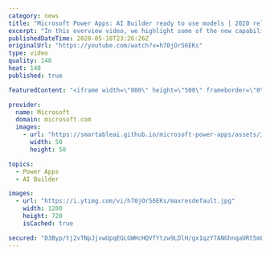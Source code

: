 ```yaml
---
category: news
title: "Microsoft Power Apps: AI Builder ready to use models | 2020 release wave 1 overview"
excerpt: "In this overview video, we highlight some of the new capabilities included in the latest update to Microsoft Power Apps, AI Builder ready to use models.     Here are the capabilities covered:   • Entity extraction helps you by identifying and extracting people, dates, places, locations, etc. from text"
publishedDateTime: 2020-05-18T23:26:26Z
originalUrl: "https://youtube.com/watch?v=h70jOr56EKs"
type: video
quality: 148
heat: 148
published: true

featuredContent: "<iframe width=\"800\" height=\"500\" frameborder=\"0\" src=\"https://www.youtube.com/embed/h70jOr56EKs\" allow=\"accelerometer; autoplay; encrypted-media; gyroscope; picture-in-picture\" allowfullscreen></iframe>"

provider:
  name: Microsoft
  domain: microsoft.com
  images:
    - url: "https://smartableai.github.io/microsoft-power-apps/assets/images/organizations/microsoft.com-50x50.jpg"
      width: 50
      height: 50

topics:
  - Power Apps
  - AI Builder

images:
  - url: "https://i.ytimg.com/vi/h70jOr56EKs/maxresdefault.jpg"
    width: 1280
    height: 720
    isCached: true

secured: "D3Byp/tj2vTNpJjvwUpqEGLGWHcHQVfYtzw9LDlH/gx1qzY7ANGhnqaURt5mLs6PMB9aL0JtESu9LUXm9LWywZ5BgnsuEUXSwYXAfTCAzLCTbpTuPns99wMT8aatzVHUKdkVscFLsa8+ec2qFmJmT51U1HJLkqKwvHjJ+/sMEfUhLBxkZxm9saC28u2kL8O88OZgZLi/mnbDunA2TupYvrBN+ggOE7q13gh6wmbbAELMiKOW0yOHl8yZca7MwcGxQI0XDcLr4d+OXJZ9uLyuECV27Ftu+9SPEC435pSXHUu9yj/5vwQqh/EVhNYYLzXA2+sS0AzcnHckUisyarEdoKdQBixePPSnm/2v2OCnNeJMyjeffZOvjCkZkmEeaNZTiG6ISl6NRDHgURpBiEIn88eukfXR9W2rmqopGB9gFyxdh+7kWpQQbYu+qcCLAnEl;0JU0yAgB/eBhbEwkVJvcNQ=="
---
```


